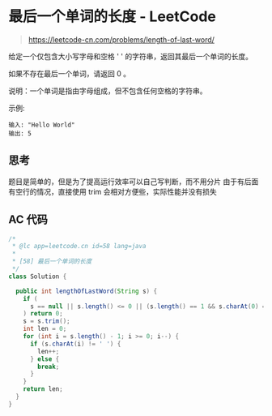 # 最后一个单词的长度 - LeetCode

> https://leetcode-cn.com/problems/length-of-last-word/

给定一个仅包含大小写字母和空格 ' ' 的字符串，返回其最后一个单词的长度。

如果不存在最后一个单词，请返回 0 。

说明：一个单词是指由字母组成，但不包含任何空格的字符串。

示例:

```
输入: "Hello World"
输出: 5
```

## 思考

题目是简单的，但是为了提高运行效率可以自己写判断，而不用分片
由于有后面有空行的情况，直接使用 trim 会相对方便些，实际性能并没有损失

## AC 代码

```java
/*
 * @lc app=leetcode.cn id=58 lang=java
 *
 * [58] 最后一个单词的长度
 */
class Solution {

  public int lengthOfLastWord(String s) {
    if (
      s == null || s.length() <= 0 || (s.length() == 1 && s.charAt(0) == ' ')
    ) return 0;
    s = s.trim();
    int len = 0;
    for (int i = s.length() - 1; i >= 0; i--) {
      if (s.charAt(i) != ' ') {
        len++;
      } else {
        break;
      }
    }
    return len;
  }
}

```
